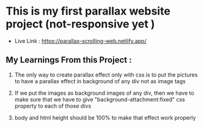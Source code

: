 # This is my first parallax website project (not-responsive yet )
 * Live Link : https://parallax-scrolling-web.netlify.app/

 
## My Learnings From this Project :

 1. The only way to create parallax effect only with css is to put the pictures to have a parallax effect in background of any div not as image tags

 2. If we put the images as background images of any div, then we have to make sure that we have to give "background-attachment:fixed" css property to each of those divs

 3. body and html height should be 100% to make that effect work properly